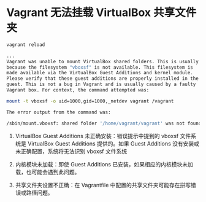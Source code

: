 # Vagrant 无法挂载 VirtualBox 共享文件夹

```bash 
vagrant reload

...
Vagrant was unable to mount VirtualBox shared folders. This is usually
because the filesystem "vboxsf" is not available. This filesystem is
made available via the VirtualBox Guest Additions and kernel module.
Please verify that these guest additions are properly installed in the
guest. This is not a bug in Vagrant and is usually caused by a faulty
Vagrant box. For context, the command attempted was:

mount -t vboxsf -o uid=1000,gid=1000,_netdev vagrant /vagrant

The error output from the command was:

/sbin/mount.vboxsf: shared folder '/home/vagrant/vagrant' was not found (check VM settings / spelling)
```

1. VirtualBox Guest Additions 未正确安装：错误提示中提到的 vboxsf 文件系统是 VirtualBox Guest Additions 提供的。如果 Guest Additions 没有安装或未正确配置，系统将无法识别 vboxsf 文件系统

2. 内核模块未加载：即使 Guest Additions 已安装，如果相应的内核模块未加载，也可能会遇到此问题。

3. 共享文件夹设置不正确：在 Vagrantfile 中配置的共享文件夹可能存在拼写错误或路径问题。